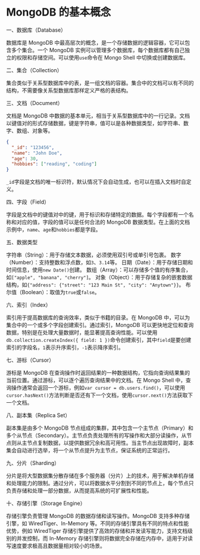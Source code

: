# MongoDB 的基本概念

一、数据库（Database）

数据库是 MongoDB 中最高层次的概念，是一个存储数据的逻辑容器，它可以包含多个集合。一个 MongoDB 实例可以管理多个数据库，每个数据库都有自己独立的权限和存储空间。可以使用`use`命令在 Mongo Shell 中切换或创建数据库。

二、集合（Collection）

集合类似于关系型数据库中的表，是一组文档的容器。集合中的文档可以有不同的结构，不需要像关系型数据库那样定义严格的表结构。

三、文档（Document）

文档是 MongoDB 中数据的基本单元，相当于关系型数据库中的一行记录。文档以键值对的形式存储数据，键是字符串，值可以是各种数据类型，如字符串、数字、数组、对象等。

```json
{
  "_id": "123456",
  "name": "John Doe",
  "age": 30,
  "hobbies": ["reading", "coding"]
}
```

`_id`字段是文档的唯一标识符，默认情况下会自动生成，也可以在插入文档时自定义。

四、字段（Field）

字段是文档中的键值对中的键，用于标识和存储特定的数据。每个字段都有一个名称和对应的值，字段的值可以是任何合法的 MongoDB 数据类型。在上面的文档示例中，`name`、`age`和`hobbies`都是字段。

五、数据类型

字符串（String）：用于存储文本数据，必须使用双引号或单引号包裹。
数字（Number）：支持整数和浮点数，如`3`、`3.14`等。
日期（Date）：用于存储日期和时间信息，使用`new Date()`创建。
数组（Array）：可以存储多个值的有序集合，如`["apple", "banana", "cherry"]`。
对象（Object）：用于存储复杂的嵌套数据结构，如`{"address": {"street": "123 Main St", "city": "Anytown"}}`。
布尔值（Boolean）：取值为`true`或`false`。

六、索引（Index）

索引用于提高数据库的查询效率，类似于书籍的目录。在 MongoDB 中，可以为集合中的一个或多个字段创建索引。通过索引，MongoDB 可以更快地定位和查询数据，特别是在处理大量数据时，能显著提高查询性能。可以使用`db.collection.createIndex({ field: 1 })`命令创建索引，其中`field`是要创建索引的字段名，`1`表示升序索引，`-1`表示降序索引。

七、游标（Cursor）

游标是 MongoDB 在查询操作时返回结果的一种数据结构，它指向查询结果集的当前位置。通过游标，可以逐个遍历查询结果中的文档。在 Mongo Shell 中，查询操作通常会返回一个游标，例如`var cursor = db.users.find()`，可以使用`cursor.hasNext()`方法判断是否还有下一个文档，使用`cursor.next()`方法获取下一个文档。

八、副本集（Replica Set）

副本集是由多个 MongoDB 节点组成的集群，其中包含一个主节点（Primary）和多个从节点（Secondary）。主节点负责处理所有的写操作和大部分读操作，从节点则从主节点复制数据，以提供数据冗余和高可用性。当主节点出现故障时，副本集会自动进行选举，将一个从节点提升为主节点，保证系统的正常运行。

九、分片（Sharding）

分片是将大型数据集分散存储在多个服务器（分片）上的技术，用于解决单机存储和处理能力的限制。通过分片，可以将数据水平分割到不同的节点上，每个节点只负责存储和处理一部分数据，从而提高系统的可扩展性和性能。

十、存储引擎（Storage Engine）

存储引擎负责管理 MongoDB 的数据存储和读写操作。MongoDB 支持多种存储引擎，如 WiredTiger、In-Memory 等。不同的存储引擎具有不同的特点和性能优势，例如 WiredTiger 存储引擎提供了高效的存储和并发读写能力，支持文档级别的并发控制，而 In-Memory 存储引擎则将数据完全存储在内存中，适用于对读写速度要求极高且数据量相对较小的场景。
